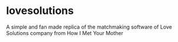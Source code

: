 # lovesolutions
A simple and fan made replica of the matchmaking software of Love Solutions company from How I Met Your Mother
